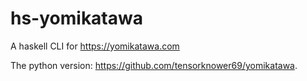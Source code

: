 # hs-yomikatawa
A haskell CLI for https://yomikatawa.com

The python version: https://github.com/tensorknower69/yomikatawa.

